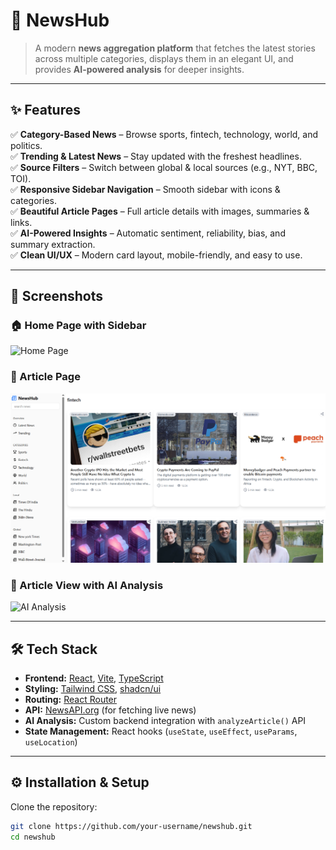 # 📰 NewsHub  

> A modern **news aggregation platform** that fetches the latest stories across multiple categories, displays them in an elegant UI, and provides **AI-powered analysis** for deeper insights.  



---

## ✨ Features  

✅ **Category-Based News** – Browse sports, fintech, technology, world, and politics.  
✅ **Trending & Latest News** – Stay updated with the freshest headlines.  
✅ **Source Filters** – Switch between global & local sources (e.g., NYT, BBC, TOI).  
✅ **Responsive Sidebar Navigation** – Smooth sidebar with icons & categories.  
✅ **Beautiful Article Pages** – Full article details with images, summaries & links.  
✅ **AI-Powered Insights** – Automatic sentiment, reliability, bias, and summary extraction.  
✅ **Clean UI/UX** – Modern card layout, mobile-friendly, and easy to use.  

---

## 📸 Screenshots  

### 🏠 Home Page with Sidebar  
![Home Page](public/homepage.png)   

### 📰 Article Page
![Article Page](/article.png)

### 📰 Article View with AI Analysis 
![AI Analysis](https://raw.githubusercontent.com/your-username/newshub/main/src/assets/articleai.png)


---

## 🛠️ Tech Stack  

- **Frontend:** [React](https://reactjs.org/), [Vite](https://vitejs.dev/), [TypeScript](https://www.typescriptlang.org/)  
- **Styling:** [Tailwind CSS](https://tailwindcss.com/), [shadcn/ui](https://ui.shadcn.com/)  
- **Routing:** [React Router](https://reactrouter.com/)  
- **API:** [NewsAPI.org](https://newsapi.org/) (for fetching live news)  
- **AI Analysis:** Custom backend integration with `analyzeArticle()` API  
- **State Management:** React hooks (`useState`, `useEffect`, `useParams`, `useLocation`)  

---

## ⚙️ Installation & Setup  

Clone the repository:  

```bash
git clone https://github.com/your-username/newshub.git
cd newshub
